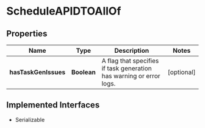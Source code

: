 

# ScheduleAPIDTOAllOf


## Properties

Name | Type | Description | Notes
------------ | ------------- | ------------- | -------------
**hasTaskGenIssues** | **Boolean** | A flag that specifies if task generation has warning or error logs. |  [optional]


## Implemented Interfaces

* Serializable


